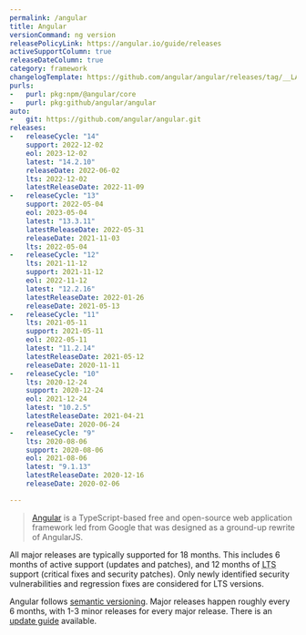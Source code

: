 ```yaml
---
permalink: /angular
title: Angular
versionCommand: ng version
releasePolicyLink: https://angular.io/guide/releases
activeSupportColumn: true
releaseDateColumn: true
category: framework
changelogTemplate: https://github.com/angular/angular/releases/tag/__LATEST__
purls:
-   purl: pkg:npm/@angular/core
-   purl: pkg:github/angular/angular
auto:
-   git: https://github.com/angular/angular.git
releases:
-   releaseCycle: "14"
    support: 2022-12-02
    eol: 2023-12-02
    latest: "14.2.10"
    releaseDate: 2022-06-02
    lts: 2022-12-02
    latestReleaseDate: 2022-11-09
-   releaseCycle: "13"
    support: 2022-05-04
    eol: 2023-05-04
    latest: "13.3.11"
    latestReleaseDate: 2022-05-31
    releaseDate: 2021-11-03
    lts: 2022-05-04
-   releaseCycle: "12"
    lts: 2021-11-12
    support: 2021-11-12
    eol: 2022-11-12
    latest: "12.2.16"
    latestReleaseDate: 2022-01-26
    releaseDate: 2021-05-13
-   releaseCycle: "11"
    lts: 2021-05-11
    support: 2021-05-11
    eol: 2022-05-11
    latest: "11.2.14"
    latestReleaseDate: 2021-05-12
    releaseDate: 2020-11-11
-   releaseCycle: "10"
    lts: 2020-12-24
    support: 2020-12-24
    eol: 2021-12-24
    latest: "10.2.5"
    latestReleaseDate: 2021-04-21
    releaseDate: 2020-06-24
-   releaseCycle: "9"
    lts: 2020-08-06
    support: 2020-08-06
    eol: 2021-08-06
    latest: "9.1.13"
    latestReleaseDate: 2020-12-16
    releaseDate: 2020-02-06

---
```


> [Angular](https://www.angular.io/) is a TypeScript-based free and open-source web application framework led from Google that was designed as a ground-up rewrite of AngularJS.

All major releases are typically supported for 18 months. This includes 6 months of active support (updates and patches), and 12 months of <abbr title="Long Term Support">LTS</abbr> support (critical fixes and security patches). Only newly identified security vulnerabilities and regression fixes are considered for LTS versions.

Angular follows [semantic versioning][semver]. Major releases happen roughly every 6 months, with 1-3 minor releases for every major release. There is an [update guide][updating] available.

[semver]: https://semver.org
[updating]: https://angular.io/guide/updating "Keeping your Angular projects up-to-date"
